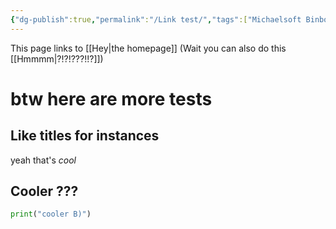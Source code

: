 ```yaml
---
{"dg-publish":true,"permalink":"/Link test/","tags":["Michaelsoft Binbows","testing B)"]}
---
```


This page links to [[Hey\|the homepage]]
(Wait you can also do this [[Hmmmm\|?!?!???!!?]])

# btw here are more tests

## Like titles for instances

yeah that's *cool*

## Cooler ???

```py
print("cooler B)")
```
